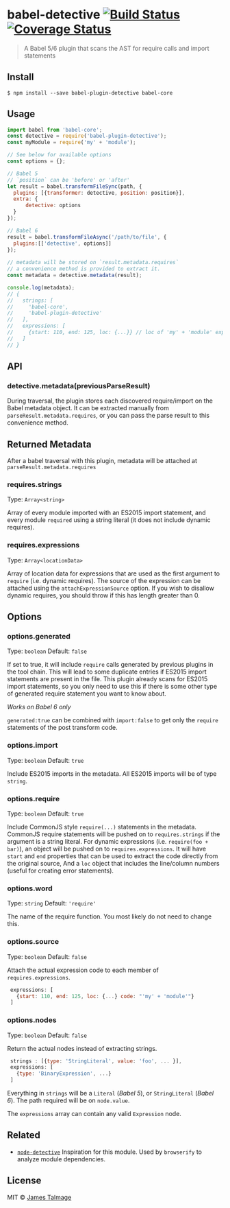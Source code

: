# babel-detective [![Build Status](https://travis-ci.org/jamestalmage/babel-plugin-detective.svg?branch=master)](https://travis-ci.org/jamestalmage/babel-plugin-detective) [![Coverage Status](https://coveralls.io/repos/jamestalmage/babel-plugin-detective/badge.svg?branch=master&service=github)](https://coveralls.io/github/jamestalmage/babel-plugin-detective?branch=master)

> A Babel 5/6 plugin that scans the AST for require calls and import statements


## Install

```
$ npm install --save babel-plugin-detective babel-core
```

## Usage

```js
import babel from 'babel-core';
const detective = require('babel-plugin-detective');
const myModule = require('my' + 'module');

// See below for available options
const options = {};

// Babel 5
// `position` can be 'before' or 'after'
let result = babel.transformFileSync(path, {
  plugins: [{transformer: detective, position: position}],
  extra: {
      detective: options
  }
});

// Babel 6
result = babel.transformFileAsync('/path/to/file', {
  plugins:[['detective', options]]
});
                            
// metadata will be stored on `result.metadata.requires`
// a convenience method is provided to extract it.
const metadata = detective.metadata(result);

console.log(metadata);
// {
//   strings: [
//     'babel-core', 
//     'babel-plugin-detective'
//   ],
//   expressions: [
//     {start: 110, end: 125, loc: {...}} // loc of 'my' + 'module' expression
//   ]
// }
```

## API

### detective.metadata(previousParseResult)

During traversal, the plugin stores each discovered require/import on the Babel metadata object.
It can be extracted manually from `parseResult.metadata.requires`, or you can pass the parse result
to this convenience method.

## Returned Metadata

After a babel traversal with this plugin, metadata will be attached at `parseResult.metadata.requires`

### requires.strings

Type: `Array<string>`

Array of every module imported with an ES2015 import statement, and every module `required` using a string literal
 (it does not include dynamic requires).  

### requires.expressions

Type: `Array<locationData>`

Array of location data for expressions that are used as the first argument to `require` (i.e. dynamic requires).
 The source of the expression can be attached using the `attachExpressionSource` option.
 If you wish to disallow dynamic requires, you should throw if this has length greater than 0.

## Options


### options.generated

Type: `boolean`
Default: `false`

If set to true, it will include `require` calls generated by previous plugins in the 
 tool chain. This will lead to some duplicate entries if ES2015 import statements are
 present in the file. This plugin already scans for ES2015 import statements, so you
 only need to use this if there is some other type of generated require statement you
 want to know about.
 
*Works on Babel 6 only* 
 
`generated:true` can be combined with `import:false` to get only the `require`
statements of the post transform code.
 
### options.import
 
 Type: `boolean`
 Default: `true`
 
 Include ES2015 imports in the metadata. All ES2015 imports will be of type `string`.

### options.require

 Type: `boolean`
 Default: `true`
 
 Include CommonJS style `require(...)` statements in the metadata. CommonJS require
  statements will be pushed on to `requires.strings` if the argument is a string literal.
  For dynamic expressions (i.e. `require(foo + bar)`), an object will be pushed on to `requires.expressions`.
  It will have `start` and `end` properties that can be used to extract the code directly from the original source,
  And a `loc` object that includes the line/column numbers (useful for creating error statements). 

### options.word

Type: `string`
Default: `'require'`

The name of the require function. You most likely do not need to change this.

### options.source

Type: `boolean`
Default: `false`

Attach the actual expression code to each member of `requires.expressions`.

```js
 expressions: [
   {start: 110, end: 125, loc: {...} code: "'my' + 'module'"}
 ]
```

### options.nodes

Type: `boolean`
Default: `false`

Return the actual nodes instead of extracting strings.

```js
 strings : [{type: 'StringLiteral', value: 'foo', ... }],
 expressions: [
   {type: 'BinaryExpression', ...}
 ]
```

Everything in `strings` will be a `Literal` (*Babel 5*), or `StringLiteral` (*Babel 6*). The path required will be
on `node.value`.

The `expressions` array can contain any valid `Expression` node.

## Related

- [`node-detective`](https://github.com/substack/node-detective) Inspiration for this module. Used by `browserify`
  to analyze module dependencies.

## License

MIT © [James Talmage](http://github.com/jamestalmage)

